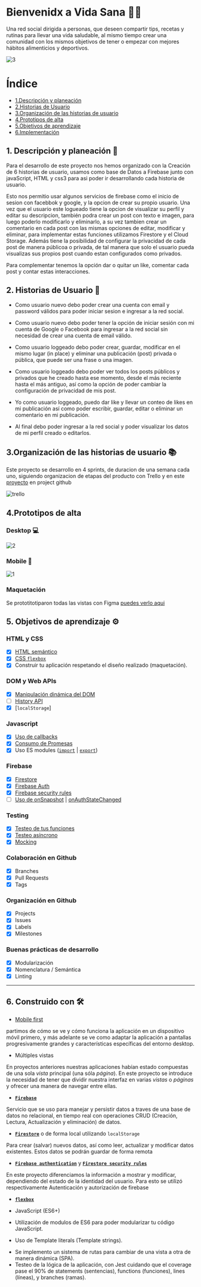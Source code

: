 # Bienvenidx a Vida Sana 🍏🥗

Una red social dirigida a personas, que deseen compartir tips, recetas y rutinas para llevar una vida saludable, al mismo tiempo crear una comunidad con los mismos objetivos de tener o empezar con mejores hábitos alimenticios y deportivos. 

![3](https://user-images.githubusercontent.com/60928469/86152725-3a24c280-bac6-11ea-8433-3a8d26e9aaa1.png)

# Índice

* [1.Descripción y planeación](#1-Descripción-y-planeación)
* [2.Historias de Usuario](#2-Historias-de-Usuario)
* [3.Organización de las historias de usuario](#3-Organización-de-las-hisotrias-de-usuario)
* [4.Prototipos de alta ](#4-Prototipos-de-alta)
* [5.Objetivos de aprendizaje](#6-Objetivos-de-aprendizaje)
* [6.Implementación](#5-Implementación)


## 1. Descripción y planeación 📌

Para el desarrollo de este proyecto nos hemos organizado con la Creación de 6 historias de usuario, usamos como base de Datos a Firebase junto con javaScript, HTML y css3 para asi poder ir desarrollando cada historia de usuario.

Esto nos permitio usar algunos servicios de firebase como el inicio de sesion con facebbok y google, y la opcion de crear su propio usuario. 
Una vez que el usuario este logueado tiene la opcion de visualizar su perfil y editar su descripcion, también podra crear un post con texto e imagen, para luego poderlo modificarlo y eliminarlo, a su vez tambien crear un comentario en cada post con las mismas opciones de editar, modificar y eliminar, para implementar estas funciones utilizamos Firestore y el Cloud Storage.
Además tiene la posibilidad de configurar la privacidad de cada post de manera públicoa o privada, de tal manera que solo el usuario pueda visualizas sus propios post cuando estan configurados como privados. 

Para complementar tenemos la opción dar o quitar un like, comentar cada post y contar estas interacciones.

## 2. Historias de Usuario  📝

* Como usuario nuevo debo poder crear una cuenta con email y password válidos para poder iniciar sesion e ingresar a la red social.

* Como usuario nuevo debo poder tener la opción de iniciar sesión con mi cuenta de Google o Facebook para ingresar a la red social sin necesidad de crear una cuenta de email válido.

* Como usuario loggeado debo poder crear, guardar, modificar en el mismo lugar (in place) y eliminar una publicación (post) privada o pública, que puede ser una frase o una imagen.

* Como usuario loggeado debo poder ver todos los posts públicos y privados que he creado hasta ese momento, desde el más reciente hasta el más antiguo, así como la opción de poder cambiar la configuración de privacidad de mis post.

* Yo como usuario loggeado, puedo dar like y llevar un conteo de likes en mi publicación así como poder escribir, guardar, editar o eliminar un comentario en mi publicación.

* Al final debo poder ingresar a la red social y poder visualizar los datos de mi perfil creado o editarlos.

## 3.Organización de las historias de usuario 📚

Este proyecto se desarrollo en 4 sprints, de duracion de una semana cada uno, siguiendo organizacion de etapas del producto con Trello y en este [proyecto](https://github.com/MilagrosRn/LIM012-fe-social-network/projects/1)  en project github 

![trello](https://user-images.githubusercontent.com/60928469/86152591-0cd81480-bac6-11ea-90ee-c79ba179cc38.PNG)

## 4.Prototipos de alta 

### Desktop 💻
![2](https://user-images.githubusercontent.com/60928469/86152720-398c2c00-bac6-11ea-8b0b-8205595be0bb.png)

### Mobile 📱
![1](https://user-images.githubusercontent.com/60928469/86152715-385aff00-bac6-11ea-8bd1-6ead7c0ac68e.png)

### Maquetación
Se prototitotiparon todas las vistas con Figma [puedes verlo aqui](https://www.figma.com/file/GYjlQa5sbtXUrhDpkeYhU2/Untitled?node-id=15%3A63)

## 5. Objetivos de aprendizaje ⚙

### HTML y CSS

- [x] [HTML semántico](https://developer.mozilla.org/en-US/docs/Glossary/Semantics#Semantics_in_HTML)
- [x] [CSS `flexbox`](https://css-tricks.com/snippets/css/a-guide-to-flexbox/)
- [x] Construir tu aplicación respetando el diseño realizado (maquetación).

### DOM y Web APIs

- [x] [Manipulación dinámica del DOM](https://developer.mozilla.org/es/docs/Referencia_DOM_de_Gecko/Introducci%C3%B3n)
- [ ] [History API](https://developer.mozilla.org/es/docs/DOM/Manipulando_el_historial_del_navegador)
- [x] [`localStorage`]

### Javascript

- [x] [Uso de callbacks](https://developer.mozilla.org/es/docs/Glossary/Callback_function)
- [x] [Consumo de Promesas](https://scotch.io/tutorials/javascript-promises-for-dummies#toc-consuming-promises)
- [x] Uso ES modules
([`import`](https://developer.mozilla.org/en-US/docs/Web/JavaScript/Reference/Statements/import)
| [`export`](https://developer.mozilla.org/en-US/docs/Web/JavaScript/Reference/Statements/export))

### Firebase

- [x] [Firestore](https://firebase.google.com/docs/firestore)
- [x] [Firebase Auth](https://firebase.google.com/docs/auth/web/start)
- [x] [Firebase security rules](https://firebase.google.com/docs/rules)
- [ ] [Uso de onSnapshot](https://firebase.google.com/docs/firestore/query-data/listen)
| [onAuthStateChanged](https://firebase.google.com/docs/auth/web/start#set_an_authentication_state_observer_and_get_user_data)

### Testing

- [x] [Testeo de tus funciones](https://jestjs.io/docs/es-ES/getting-started)
- [x] [Testeo asíncrono](https://jestjs.io/docs/es-ES/asynchronous)
- [x] [Mocking](https://jestjs.io/docs/es-ES/manual-mocks)

### Colaboración en Github

- [x] Branches
- [x] Pull Requests
- [x] Tags

### Organización en Github

- [x] Projects
- [x] Issues
- [x] Labels
- [x] Milestones

### Buenas prácticas de desarrollo

- [x] Modularización
- [x] Nomenclatura / Semántica
- [x] Linting

***

## 6. Construido con 🛠

- [Mobile first](https://www.mediaclick.es/blog/diseno-web-responsive-design-y-la-importancia-del-mobile-first/) 

partimos de cómo se ve
y cómo funciona la aplicación en un dispositivo móvil primero, y más adelante se
ve como adaptar la aplicación a pantallas progresivamente grandes y
características específicas del entorno desktop.

- Múltiples vistas 

En proyectos anteriores nuestras aplicaciones habían estado compuestas de una sola _vista_ principal (una sóla _página_). En este proyecto se introduce la necesidad de tener que dividir nuestra interfaz en varias _vistas_ o _páginas_
y ofrecer una manera de navegar entre ellas.

- **[`Firebase`](https://firebase.google.com/)**

Servicio que se uso para manejar y persistir datos a traves de una base de datos no relacional, en tiempo real con operaciones CRUD (Creación, Lectura, Actualización y eliminación) de datos.

- **[`Firestore`](https://firebase.google.com/docs/firestore)** o de forma local utilizando `localStorage`

Para crear (salvar) nuevos datos, así como leer, actualizar y
modificar datos existentes. Estos datos se podrán guardar de forma remota

- **[`Firebase authentication`](https://firebase.google.com/docs/auth/)** y
**[`Firestore security rules`](https://firebase.google.com/docs/firestore/security/get-started)**

En este proyecto diferenciamos la información a mostrar y modificar, dependiendo del estado de la identidad del usuario.
Para esto se utilizó respectivamente Autenticación y autorización de firebase

- **[`flexbox`](https://css-tricks.com/snippets/css/a-guide-to-flexbox/)**


- JavaScript (ES6+)

- Utilización de modulos de ES6 para poder modularizar tu código JavaScript.
- Uso de Template literals (Template strings).
* Se implemento un sistema de rutas para cambiar de una vista a otra de manera dinámica (SPA).
* Testeo de la lógica de la aplicación, con Jest cuidando que el coverage pase el 90% de statements (sentencias), functions (funciones), lines (líneas), y branches (ramas).

